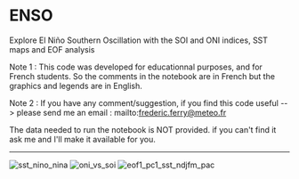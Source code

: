 # ENSO
Explore El Niño Southern Oscillation with the SOI and ONI indices, SST maps and EOF analysis

Note 1 : This code was developed for educationnal purposes, and for French students. So the comments in the notebook are in French but the graphics and legends are in English.

Note 2 : If you have any comment/suggestion, if you find this code useful --> please send me an email : mailto:frederic.ferry@meteo.fr

The data needed to run the notebook is NOT provided. if you can't find it ask me and I'll make it available for you.

--------------------------------------------------------------------------------------------------------------------------------------------------

![sst_nino_nina](https://user-images.githubusercontent.com/76565450/162587243-59c1f674-c05b-4d07-ae06-055609669d06.png)
![oni_vs_soi](https://user-images.githubusercontent.com/76565450/162640306-c6514fc6-ed1a-461c-8ae4-09695c2674a0.png)
![eof1_pc1_sst_ndjfm_pac](https://user-images.githubusercontent.com/76565450/162587258-58eea47f-8444-4f8d-a2bf-b5c1f7aa05de.png)
